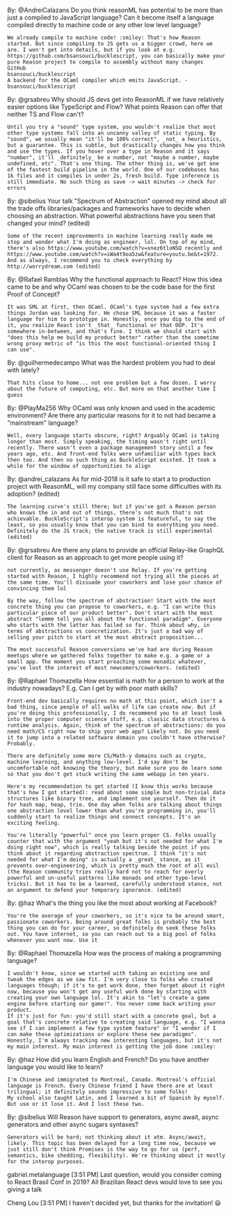 By: @AndreiCalazans
Do you think reasonML has potential to be more than just a compiled to JavaScript language? Can it become itself a language compiled directly to machine code or any other low level language?

```
We already compile to machine code! :smiley: That's how Reason started. But since compiling to JS gets us a bigger crowd, here we are. I won't get into details, but if you look at e.g. https://github.com/bsansouci/bucklescript, you can basically make your pure Reason project to compile to assembly without many changes
GitHub
bsansouci/bucklescript
A backend for the OCaml compiler which emits JavaScript. - bsansouci/bucklescript
```

By: @grsabreu
Why should JS devs get into ReasonML if we have relatively easier options like TypeScript and Flow? What points Reason can offer that neither TS and Flow can't?

```
Until you try a "sound" type system, you wouldn't realize that most other type systems fall into an uncanny valley of static typing. By "sound", we usually mean "it'll be 100% correct", _not_ a heuristics, but a guarantee. This is subtle, but drastically changes how you think and use the types. If you hover over a type in Reason and it says "number", it'll _definitely_ be a number, not "maybe a number, maybe undefined, etc". That's one thing. The other thing is, we've got one of the fastest build pipeline in the world. One of our codebases has 1k files and it compiles in under 2s, fresh build. Type inference is still immediate. No such thing as save -> wait minutes -> check for errors
```

By: @sibelius
Your talk "Spectrum of Abstraction" opened my mind about all the trade offs libraries/packages and frameworks have to decide when choosing an abstraction.
What powerful abstractions have you seen that changed your mind? (edited)

```
Some of the recent improvements in machine learning really made me stop and wonder what I'm doing as engineer, lol. On top of my mind, there's also https://www.youtube.com/watch?v=xnez6tloNSQ recently and https://www.youtube.com/watch?v=iWa4t9oa5zw&feature=youtu.be&t=1972. And as always, I recommend you to check everything by http://worrydream.com (edited)
```

By: @Rafael Ramblas
Why the functional approach to React? How this idea came to be and why OCaml was chosen to be the code base for the first Proof of Concept?

```
It was SML at first, then OCaml. OCaml's type system had a few extra things Jordan was looking for. He chose SML because it was a faster language for him to prototype in. Honestly, once you dig to the end of it, you realize React isn't _that_ functional or that OOP. It's somewhere in-between, and that's fine. I think we should start with "does this help me build my product better" rather than the sometime wrong proxy metric of "is this the most functional-oriented thing I can use".
```

By: @guilhermedecampo
What was the hardest problem you had to deal with lately?

```
That hits close to home... not one problem but a few dozen. I worry about the future of computing, etc. But more on that another time I guess
```

By: @PlayMa256
Why OCaml was only known and used in the academic environment?
Are there any particular reasons for it to not had became a "mainstream" language?

```
Well, every language starts obscure, right? Arguably OCaml is taking longer than most. Simply speaking, the timing wasn't right until recently. There wasn't even a package management story until a few years ago, etc. And front-end folks were unfamiliar with types back then too. And then no such thing as BuckleScript existed. It took a while for the window of opportunities to align
```

By: @andrei_calazans
As for mid-2018 is it safe to start a to production project with ReasonML, will my company still face some difficulties with its adoption? (edited)

```
The learning curve's still there; but if you've got a Reason person who knows the in and out of things, there's not much that's not achievable. BuckleScript's interop system is featureful, to say the least, so you usually know that you can bind to everything you need. Definitely do the JS track; the native track is still experimental (edited)
```

By: @grsabreu
Are there any plans to provide an official Relay-like GraphQL client for Reason as an approach to get more people using it?

```
not currently, as messenger doesn't use Relay. If you're getting started with Reason, I highly recommend not trying all the pieces at the same time. You'll dissuade your coworkers and lose your chance of convincing them lol

By the way, follow the spectrum of abstraction! Start with the most concrete thing you can propose to coworkers, e.g. "I can write this particular piece of our product better". Don't start with the most abstract "lemme tell you all about the functional paradigm". Everyone who starts with the latter has failed so far. Think about why, in terms of abstractions vs concretization. It's just a bad way of selling your pitch to start at the most abstract proposition...

The most successful Reason conversions we've had are during Reason meetups where we gathered folks together to make e.g. a game or a small app. The moment you start preaching some monadic whatever, you've lost the interest of most newcomers/coworkers. (edited)
```


By: @Raphael Thomazella
How essential is math for a person to work at the industry nowadays? E.g. Can I get by with poor math skills?

```
Front-end dev basically requires no math at this point, which isn't a bad thing, since people of all walks of life can create now. But if you're doing this professionally, I do recommend you to at least look into the proper computer science stuff, e.g. classic data structures & runtime analysis. Again, think of the spectrum of abstractions: do you need math/CS right now to ship your web app? Likely not. Do you need it to jump into a related software domain you couldn't have otherwise? Probably.

There are definitely some more CS/Math-y domains such as crypto, machine learning, and anything low-level. I'd say don't be uncomfortable not knowing the theory, but make sure you do learn some so that you don't get stuck writing the same webapp in ten years.

Here's my recommendation to get started (I know this works because that's how I got started): read about some simple but non-trivial data structures like binary tree, and implement one yourself. Then do it for hash map, heap, trie. One day when folks are talking about things one abstraction level lower than what you're programming in, you'll suddenly start to realize things and connect concepts. It's an exciting feeling.

You're literally "powerful" once you learn proper CS. Folks usually counter that with the argument "yeah but it's not needed for what I'm doing right now", which is really talking beside the point if you think about it regarding abstraction spectrum. I think "it's not needed for what I'm doing" is actually a _great_ stance, as it prevents over-engineering, which is pretty much the root of all evil (the Reason community tries really hard not to reach for overly powerful and un-useful patterns like monads and other type-level tricks). But it has to be a learned, carefully understood stance, not an argument to defend your temporary ignorance. (edited)
```


By: @haz
What's the thing you like the most about working at Facebook?

```
You're the average of your coworkers, so it's nice to be around smart, passionate coworkers. Being around great folks is probably the best thing you can do for your career, so definitely do seek these folks out. You have internet, so you can reach out to a big pool of folks whenever you want now. Use it
```


By: @Raphael Thomazella
How was the process of making a programming language?

```
I wouldn't know, since we started with taking an existing one and tweak the edges as we saw fit. I'm very close to folks who created languages though; if it's to get work done, then forget about it right now, because you won't get any useful work done by starting with creating your own language lol. It's akin to "let's create a game engine before starting our game!". You never come back writing your product.
If it's just for fun: you'd still start with a concrete goal, but a goal that's concrete relative to creating said language, e.g. "I wanna see if I can implement a few type system feature" or "I wonder if I can make these optimizations or explore these new paradigms". Honestly, I'm always tracking new interesting languages, but it's not my main interest. My main interest is getting the job done :smiley:
```


By: @haz
How did you learn English and French? Do you have another language you would like to learn?

```
I'm Chinese and immigrated to Montreal, Canada. Montreal's official language is French. Every Chinese friend I have there are at least trilingual; it definitely sounds impressive to some folks!
My school also taught Latin, and I learned a bit of Spanish by myself. But use or it lose it. And I lost these two.
```


By: @sibelius
Will Reason have support to generators, async await, async generators and other async sugars syntaxes?

```
Generators will be hard; not thinking about it atm. Async/await, likely. This topic has been delayed for a long time now, because we just still don't think Promises is the way to go for us (perf, semantics, bike shedding, flexibility). We're thinking about it mostly for the interop purposes.
```

gabriel.metalanguage [3:51 PM]
Last question, would you consider coming to React Brasil Conf in 2019? All Brazilian React devs would love to see you giving a talk

Cheng Lou [3:51 PM]
I haven't decided yet, but thanks for the invitation! :smiley:
